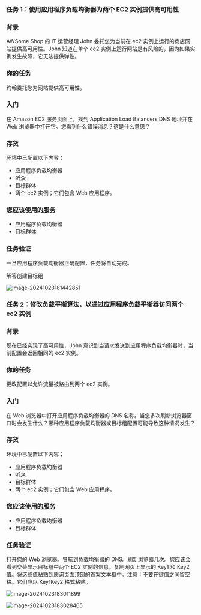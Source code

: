 ### 任务 1：使用应用程序负载均衡器为两个 EC2 实例提供高可用性

### 背景

AWSome Shop 的 IT 运营经理 John 委托您为当前在 ec2 实例上运行的商店网站提供高可用性。John 知道在单个 ec2 实例上运行网站是有风险的，因为如果实例发生故障，它无法提供弹性。

### 你的任务

约翰委托您为网站提供高可用性。

### 入门

在 Amazon EC2 服务页面上，找到 Application Load Balancers DNS 地址并在 Web 浏览器中打开它。您看到什么错误消息？这是什么意思？

### 存货

环境中已配置以下内容；

- 应用程序负载均衡器
- 听众
- 目标群体
- 两个 ec2 实例；它们包含 Web 应用程序。

### 您应该使用的服务

- 应用程序负载均衡器
- 目标群体

### 任务验证

一旦应用程序负载均衡器正确配置，任务将自动完成。

解答创建目标组

![image-20241023181442851](./img/image-20241023181442851.png)





### 任务 2：修改负载平衡算法，以通过应用程序负载平衡器访问两个 ec2 实例

### 背景

现在已经实现了高可用性，John 意识到当请求发送到应用程序负载均衡器时，当前配置会返回相同的 ec2 实例。

### 你的任务

更改配置以允许流量被路由到两个 ec2 实例。

### 入门

在 Web 浏览器中打开应用程序负载均衡器的 DNS 名称。当您多次刷新浏览器窗口时会发生什么？哪种应用程序负载均衡器或目标组配置可能导致这种情况发生？

### 存货

环境中已配置以下内容；

- 应用程序负载均衡器
- 听众
- 目标群体
- 两个 ec2 实例；它们包含 Web 应用程序。

### 您应该使用的服务

- 应用程序负载均衡器
- 目标群体

### 任务验证

打开您的 Web 浏览器。导航到负载均衡器的 DNS。刷新浏览器几次。您应该会看到交替显示目标组中两个 EC2 实例的信息。复制网页上显示的 Key1 和 Key2 值。将这些值粘贴到质询页面顶部的答案文本框中。注意：不要在键值之间留空格。它们应以 Key1Key2 格式粘贴。

![image-20241023183011899](./img/image-20241023183011899.png)

![image-20241023183028465](./img/image-20241023183028465.png)